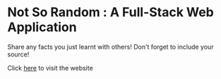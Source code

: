 # Not So Random : A Full-Stack Web Application

Share any facts you just learnt with others! Don't forget to include your source!

Click [here](https://https://not-so-random.netlify.app/) to visit the website

